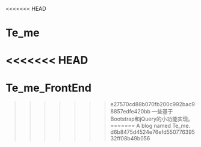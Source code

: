 <<<<<<< HEAD
# Te_me
<<<<<<< HEAD
=======
# Te_me_FrontEnd
>>>>>>> e27570cd88b070fb200c992bac98857edfe420bb
一些基于Bootstrap和jQuery的小功能实现。
=======
A blog named Te_me.
>>>>>>> d6b8475d4524e76efd55077639532ff08b49b056
